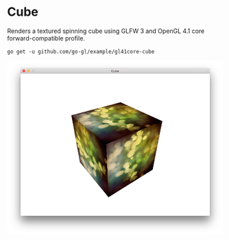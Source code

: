 Cube
====

Renders a textured spinning cube using GLFW 3 and OpenGL 4.1 core forward-compatible profile.

```
go get -u github.com/go-gl/example/gl41core-cube
```

![Screenshot](Screenshot.png)




